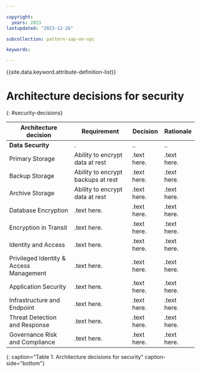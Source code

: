 ```yaml
---

copyright:
  years: 2023
lastupdated: "2023-12-26"

subcollection: pattern-sap-on-vpc

keywords:

---
```


{{site.data.keyword.attribute-definition-list}}

# Architecture decisions for security
{: #security-decisions}


<!-- below is a placeholder for all security domain decisions.    Remove the domains that are not in scope-->

| Architecture decision| Requirement| Decision| Rationale|
|-|-|-|-|
|**Data Security**|.|..|..|
|   Primary Storage|Ability to encrypt data at rest|.text here.|.text here.|
|   Backup Storage|Ability to encrypt backups at rest|.text here.|.text here.|
|   Archive Storage|Ability to encrypt data at rest|.text here.|.text here.|
|   Database Encryption|.text here.|.text here.|.text here.|
|   Encryption in Transit|.text here.|.text here.|.text here.|
|Identity and Access|.text here.|.text here.|.text here.|
|Privileged Identity & Access Management|.text here.|.text here.|.text here.|
|Application Security|.text here.|.text here.|.text here.|
|Infrastructure and Endpoint|.text here.|.text here.|.text here.|
|Threat Detection and Response|.text here.|.text here.|.text here.|
|Governance Risk and Compliance|.text here.|.text here.|.text here.|
{: caption="Table 1. Architecture decisions for security" caption-side="bottom"}
